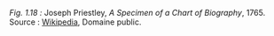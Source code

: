 *Fig. 1.18 :* Joseph Priestley, *A Specimen of a Chart of Biography*, 1765.  
Source : [Wikipedia](https://en.wikipedia.org/wiki/A_Chart_of_Biography#/media/File:PriestleyChart.gif), Domaine public.